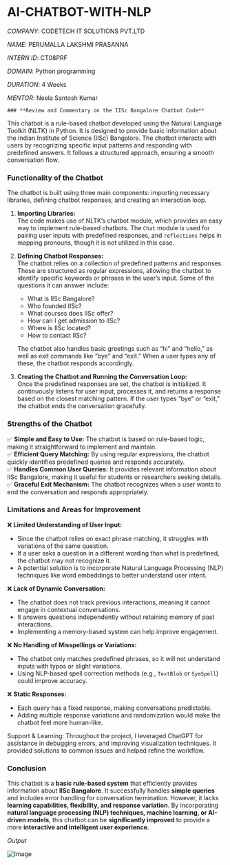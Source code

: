 # AI-CHATBOT-WITH-NLP

 *COMPANY*: CODETECH IT SOLUTIONS PVT.LTD
 
 *NAME*: PERUMALLA LAKSHMI PRASANNA
 
 *INTERN ID*: CT08PRF
 
 *DOMAIN*: Python programming
 
 *DURATION*: 4 Weeks
 
 *MENTOR*: Neela Santosh Kumar

    ### **Review and Commentary on the IISc Bangalore Chatbot Code**

This chatbot is a rule-based chatbot developed using the Natural Language Toolkit (NLTK) in Python. It is designed to provide basic information about the Indian Institute of Science (IISc) Bangalore. The chatbot interacts with users by recognizing specific input patterns and responding with predefined answers. It follows a structured approach, ensuring a smooth conversation flow.

### **Functionality of the Chatbot**
The chatbot is built using three main components: importing necessary libraries, defining chatbot responses, and creating an interaction loop.

1. **Importing Libraries:**  
   The code makes use of NLTK’s chatbot module, which provides an easy way to implement rule-based chatbots. The `Chat` module is used for pairing user inputs with predefined responses, and `reflections` helps in mapping pronouns, though it is not utilized in this case.

2. **Defining Chatbot Responses:**  
   The chatbot relies on a collection of predefined patterns and responses. These are structured as regular expressions, allowing the chatbot to identify specific keywords or phrases in the user’s input. Some of the questions it can answer include:
   - What is IISc Bangalore?
   - Who founded IISc?
   - What courses does IISc offer?
   - How can I get admission to IISc?
   - Where is IISc located?
   - How to contact IISc?

   The chatbot also handles basic greetings such as “hi” and “hello,” as well as exit commands like “bye” and “exit.” When a user types any of these, the chatbot responds accordingly.

3. **Creating the Chatbot and Running the Conversation Loop:**  
   Once the predefined responses are set, the chatbot is initialized. It continuously listens for user input, processes it, and returns a response based on the closest matching pattern. If the user types “bye” or “exit,” the chatbot ends the conversation gracefully.

### **Strengths of the Chatbot**
✅ **Simple and Easy to Use:** The chatbot is based on rule-based logic, making it straightforward to implement and maintain.  
✅ **Efficient Query Matching:** By using regular expressions, the chatbot quickly identifies predefined queries and responds accurately.  
✅ **Handles Common User Queries:** It provides relevant information about IISc Bangalore, making it useful for students or researchers seeking details.  
✅ **Graceful Exit Mechanism:** The chatbot recognizes when a user wants to end the conversation and responds appropriately.  

### **Limitations and Areas for Improvement**
❌ **Limited Understanding of User Input:**  
   - Since the chatbot relies on exact phrase matching, it struggles with variations of the same question.  
   - If a user asks a question in a different wording than what is predefined, the chatbot may not recognize it.  
   - A potential solution is to incorporate Natural Language Processing (NLP) techniques like word embeddings to better understand user intent.  

❌ **Lack of Dynamic Conversation:**  
   - The chatbot does not track previous interactions, meaning it cannot engage in contextual conversations.  
   - It answers questions independently without retaining memory of past interactions.  
   - Implementing a memory-based system can help improve engagement.  

❌ **No Handling of Misspellings or Variations:**  
   - The chatbot only matches predefined phrases, so it will not understand inputs with typos or slight variations.  
   - Using NLP-based spell correction methods (e.g., `TextBlob` or `SymSpell`) could improve accuracy.  

❌ **Static Responses:**  
   - Each query has a fixed response, making conversations predictable.  
   - Adding multiple response variations and randomization would make the chatbot feel more human-like.
       
Support & Learning: Throughout the project, I leveraged ChatGPT for assistance in debugging errors, and improving visualization techniques. It provided solutions to common issues and helped refine the workflow.

### **Conclusion**
This chatbot is a **basic rule-based system** that efficiently provides information about **IISc Bangalore**. It successfully handles **simple queries** and includes error handling for conversation termination. However, it lacks **learning capabilities, flexibility, and response variation**. By incorporating **natural language processing (NLP) techniques, machine learning, or AI-driven models**, this chatbot can be **significantly improved** to provide a more **interactive and intelligent user experience**.  

*Output*

![Image](https://github.com/user-attachments/assets/9d41fd6e-bb2a-438e-b0d4-e5df99b5006c)

